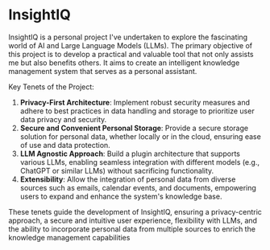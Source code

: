 # InsightIQ

InsightIQ is a personal project I've undertaken to explore the fascinating world of AI and Large Language Models (LLMs). The primary objective of this project is to develop a practical and valuable tool that not only assists me but also benefits others. It aims to create an intelligent knowledge management system that serves as a personal assistant.

Key Tenets of the Project:

1. **Privacy-First Architecture**: Implement robust security measures and adhere to best practices in data handling
and storage to prioritize user data privacy and security.
2. **Secure and Convenient Personal Storage**: Provide a secure storage solution for personal data, whether locally or in the cloud, ensuring ease of use and data protection.
3. **LLM Agnostic Approach**: Build a plugin architecture that supports various LLMs, enabling seamless integration with different models (e.g., ChatGPT or similar LLMs) without sacrificing functionality.
4. **Extensibility**: Allow the integration of personal data from diverse sources such as emails, calendar events, and documents, empowering users to expand and enhance the system's knowledge base.

These tenets guide the development of InsightIQ, ensuring a privacy-centric approach, a secure and intuitive user
experience, flexibility with LLMs, and the ability to incorporate personal data from multiple sources to enrich the
knowledge management capabilities
